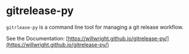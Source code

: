 # gitrelease-py
`gitrlease-py` is a command line tool for managing a git release workflow.

See the Documentation: [https://willwright.github.io/gitrelease-py/](https://willwright.github.io/gitrelease-py/)